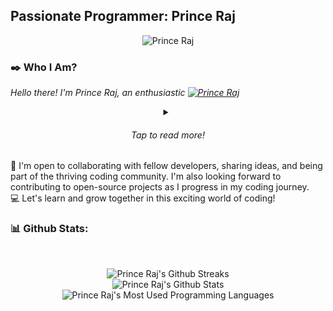 <h2 style="align-self: center;">Passionate Programmer: Prince Raj</h2>
<p align="center"><img src="https://komarev.com/ghpvc/?username=theprinceraj" alt="Prince Raj"></p>

### ✒️ Who I Am?
<span style="font-style: italic;">Hello there! I'm Prince Raj, an enthusiastic <a href="#"><img src="https://readme-typing-svg.herokuapp.com?font=monospace&lines=Engineering+Student😁🙌!;Developer!😎🙌" alt="Prince Raj"></a></span>
<details>
    <summary align="center"><h6>Tap to read more!</h6></summary><br>
    <p>💻 <span style="font-style: italic;">I recently embarked on my coding journey, and I'm passionate about learning
            and exploring the world of programming. Every day, I'm amazed by the possibilities and the impact that code
            can have in shaping our world.</span></p>
    <p>🎓 <span style="font-style: italic;">Currently in the early stages of my engineering degree, I'm eager to develop
            a strong foundation in coding and programming. I'm focusing on learning various programming languages and
            frameworks.</span></p>
    <p>🌟 <span style="font-style: italic;">I believe in the power of continuous learning and growth. While I may be a
            beginner, I'm dedicated to honing my skills and expanding my knowledge through personal projects and online
            resources. I'm excited about the challenges and opportunities that lie ahead.</span></p>
    <p>
</details>
🚀 I'm open to collaborating with fellow developers, sharing ideas, and being part of the thriving coding community. I'm also looking forward to contributing to open-source projects as I progress in my coding journey. <br>
💻 Let's learn and grow together in this exciting world of coding!


### 📊 Github Stats:
<br>
<p align="center"><picture>
    <source srcset="https://github-readme-streak-stats.herokuapp.com/?user=theprinceraj&theme=midnight-purple"
        media="(prefers-color-scheme: dark)" />
    <source srcset="https://github-readme-streak-stats.herokuapp.com/?user=theprinceraj&theme=swift"
        media="(prefers-color-scheme: light), (prefers-color-scheme: no-preference)" />
    <img src="https://github-readme-streak-stats.herokuapp.com/?user=theprinceraj&theme=midnight-purple"
        alt="Prince Raj's Github Streaks">
    </picture><br>
    <picture>
        <source
            srcset="https://github-readme-stats.vercel.app/api?username=theprinceraj&theme=midnight-purple&show_icons=true&rank_icon=github&hide=prs,issues"
            media="(prefers-color-scheme: dark)" />
        <source
            srcset="https://github-readme-stats.vercel.app/api?username=theprinceraj&theme=swift&show_icons=true&border_color=000000&rank_icon=github&hide=prs,issues"
            media="(prefers-color-scheme: light), (prefers-color-scheme: no-preference)" />
        <img src="https://github-readme-stats.vercel.app/api?username=theprinceraj&theme=midnight-purple&show_icons=true&rank_icon=github&hide=prs,issues"
            alt="Prince Raj's Github Stats">
    </picture><br>
    <picture>
        <source srcset="https://github-readme-stats.vercel.app/api/top-langs/?username=theprinceraj&theme=midnight-purple"
            media="(prefers-color-scheme: dark)" />
        <source
            srcset="https://github-readme-stats.vercel.app/api/top-langs/?username=theprinceraj&border_color=000000&theme=swift"
            media="(prefers-color-scheme: light), (prefers-color-scheme: no-preference)" />
        <img src="https://github-readme-stats.vercel.app/api/top-langs/?username=theprinceraj&theme=midnight-purple"
            alt="Prince Raj's Most Used Programming Languages" />
    </picture></p>

